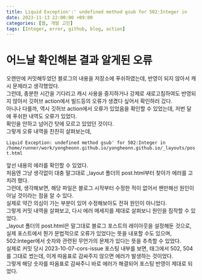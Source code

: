 ```yaml
---
title: Liquid Exception':' undefined method gsub for 502:Integer in
date: 2023-11-13 22:00:00 +09:00
categories: [웹, 개발 고민]
tags: [Integer, error, github, blog, action]
---
```


# 어느날 확인해본 결과 알게된 오류

오랜만에 커밋해두었던 블로그의 내용을 저장소에 푸쉬하였는데, 반영이 되지 않아서 캐시 문제라고 생각했었다.  
그런데, 충분한 시간을 기다리고 캐시 사용을 중지하거나 강제로 새로고침하여도 반영되지 않아서 깃허브 action에서 빌드등의 오류가 생겼다 싶어서 확인하러 갔다.  
아니나 다를까, 역시 깃허브 action에서 오류가 있었음을 확인할 수 있었는데, 저번 달에 푸쉬한 내역도 오류가 있었다.  
확인을 안하고 넘어간 탓에 모르고 있었던 것이다.  
그렇게 오류 내역을 찬찬히 살펴보는데,

`Liquid Exception: undefined method gsub' for 502:Integer in /home/runner/work/yongheonn.github.io/yongheonn.github.io/_layouts/post.html`

앞선 내용의 에러를 확인할 수 있었다.  
처음엔 그냥 생각없이 대충 말그대로 \_layout 폴더의 post.html부터 찾아가 에러를 고치려 했다.  
그런데, 생각해보면, 해당 파일은 블로그 시작부터 수정한 적이 없어서 왠만해선 원인이 아닐 것이라는 점을 알 수 있다.  
실제로 약간 의심이 가는 부분이 있어 수정해보아도 전혀 원인이 아니었다.  
그렇게 커밋 내역을 살펴보고, 다시 에러 메세지를 제대로 살펴보니 원인을 짐작할 수 있었다.  
\_layout 폴더의 post.html은 말그대로 블로그 포스트의 레이아웃을 설정해둔 것으로, 실제 포스트에서 뭔가 문법적으로 오류가 있었다는 뜻을 내포할 수도 있으며, 502:Integer에서 숫자와 관련된 무언가의 문제가 있다는 뜻을 추측할 수 있었다.  
실제로 커밋 당시 2023-10-07-cors-issue 포스팅 내부를 보면, 태그에서 502, 504를 그대로 썼는데, 이게 따옴표로 감싸주지 않으면 에러가 발생하는 것이었다.  
그렇게 해당 숫자를 따옴표로 감싸주니 바로 에러가 해결되어 포스팅 반영이 제대로 되었다.
